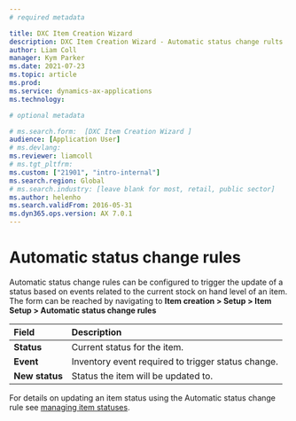```yaml
---
# required metadata

title: DXC Item Creation Wizard 
description: DXC Item Creation Wizard - Automatic status change rults
author: Liam Coll
manager: Kym Parker
ms.date: 2021-07-23
ms.topic: article
ms.prod: 
ms.service: dynamics-ax-applications
ms.technology: 

# optional metadata

# ms.search.form:  [DXC Item Creation Wizard ]
audience: [Application User]
# ms.devlang: 
ms.reviewer: liamcoll
# ms.tgt_pltfrm: 
ms.custom: ["21901", "intro-internal"]
ms.search.region: Global
# ms.search.industry: [leave blank for most, retail, public sector]
ms.author: helenho
ms.search.validFrom: 2016-05-31
ms.dyn365.ops.version: AX 7.0.1
---
```


#	Automatic status change rules

Automatic status change rules can be configured to trigger the update of a status based on events related to the current stock on hand level of an item. The form can be reached by navigating to **Item creation > Setup > Item Setup > Automatic status change rules**

|  **Field**  | **Description** | 
|:---|:---|     
|  **Status**  | Current status for the item. |  
|  **Event**  | Inventory event required to trigger status change. | 
|  **New status**  | Status the item will be updated to. | 

For details on updating an item status using the Automatic status change rule see [managing item statuses](../../PROCESSES/Managing-item-statuses.md).

